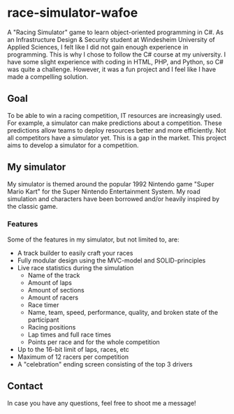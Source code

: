 # race-simulator-wafoe
A "Racing Simulator" game to learn object-oriented programming in C#. As an Infrastructure Design & Security student at Windesheim University of Applied Sciences, I felt like I did not gain enough experience in programming. This is why I chose to follow the C# course at my university. I have some slight experience with coding in HTML, PHP, and Python, so C# was quite a challenge. However, it was a fun project and I feel like I have made a compelling solution.
 
## Goal
To be able to win a racing competition, IT resources are increasingly used. For example, a simulator can make predictions about a competition. These predictions allow teams to deploy resources better and more efficiently. Not all competitors have a simulator yet. This is a gap in the market. This project aims to develop a simulator for a competition.

## My simulator
My simulator is themed around the popular 1992 Nintendo game "Super Mario Kart" for the Super Nintendo Entertainment System. My road simulation and characters have been borrowed and/or heavily inspired by the classic game. 
### Features
Some of the features in my simulator, but not limited to, are:
* A track builder to easily craft your races
* Fully modular design using the MVC-model and SOLID-principles
* Live race statistics during the simulation
  * Name of the track
  * Amount of laps
  * Amount of sections
  * Amount of racers
  * Race timer
  * Name, team, speed, performance, quality, and broken state of the participant
  * Racing positions
  * Lap times and full race times
  * Points per race and for the whole competition
* Up to the 16-bit limit of laps, races, etc
* Maximum of 12 racers per competition
* A "celebration" ending screen consisting of the top 3 drivers

## Contact
In case you have any questions, feel free to shoot me a message!
